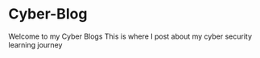 # Cyber-Blog
Welcome to my Cyber Blogs
This is where I post about my cyber security learning journey
